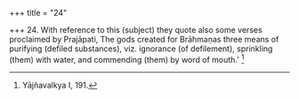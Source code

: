 +++
title = "24"

+++
24. With reference to this (subject) they quote also some verses proclaimed by Prajāpati, The gods created for Brāhmaṇas three means of purifying (defiled substances), viz. ignorance (of defilement), sprinkling (them) with water, and commending (them) by word of mouth.' [^18] 


[^18]:  Yājñavalkya I, 191.
